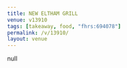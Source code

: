 ```yaml
---
title: NEW ELTHAM GRILL
venue: v13910
tags: [takeaway, food, "fhrs:694078"]
permalink: /v/13910/
layout: venue
---
```

null